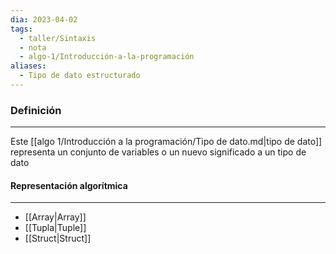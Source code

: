 ```yaml
---
dia: 2023-04-02
tags:
  - taller/Sintaxis
  - nota
  - algo-1/Introducción-a-la-programación
aliases:
  - Tipo de dato estructurado
---
```

### Definición
---
Este [[algo 1/Introducción a la programación/Tipo de dato.md|tipo de dato]] representa un conjunto de variables o un nuevo significado a un tipo de dato

#### Representación algorítmica
---
* [[Array|Array]]
* [[Tupla|Tuple]]
* [[Struct|Struct]]